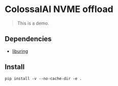 # ColossalAI NVME offload

> This is a demo.

## Dependencies
- [liburing](https://github.com/axboe/liburing)

## Install
```shell
pip install -v --no-cache-dir -e .
```